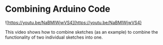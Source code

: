 
# Combining Arduino Code

![https://youtu.be/NaBMIWjwVS4](https://youtu.be/NaBMIWjwVS4)

This video shows how to combine sketches (as an example) to combine the functionality of two individual sketches into one.

